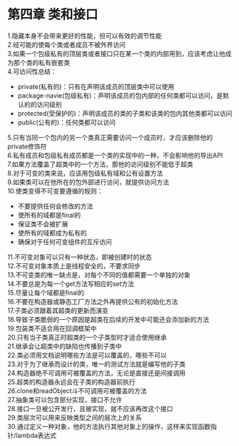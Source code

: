 # 第四章 类和接口
1.隐藏本身不会带来更好的性能，但可以有效的调节性能  
2.经可能的使每个类或者成员不被外界访问  
3.如果一个包级私有的顶层类或者接口只在某一个类的内部用到，应该考虑让他成为那个类的私有嵌套类  
4.可访问性总结：  
  - private(私有的)：只有在声明该成员的顶层类中可以使用  
  - package-navie(包级私有)：声明该成员的包内部的任何类都可以访问，是默认的的访问级别  
  - protected(受保护的)：声明该成员的类的子类和该类的包内其他类都可以访问
  - public(公有的)：任何类都可以访问  

5.只有当同一个包内的另一个类真正需要访问一个成员时，才应该删除他的private修饰符  
6.私有成员和包级私有成员都是一个类的实现中的一种，不会影响他的导出API  
7.如果方法覆盖了超类中的一个方法，那他的访问级别不能低于超类  
8.对于可变的类来说，应该用包级私有域和公有设置方法  
9.如果类可以在他所在的包外部进行访问，就提供访问方法  
10.使类变得不可变要遵循的规则：
 - 不要提供任何会修改的方法
 - 使所有的域都是final的
 - 保证类不会被扩展
 - 使所有的域都成为私有的
 - 确保对于任何可变组件的互斥访问  


 11.不可变对象可以只有一种状态，即被创建时的状态  
 12.不可变对象本质上是线程安全的，不要求同步  
 13.不可变类的唯一缺点是，对每个不同的值都需要一个单独的对象  
 14.不要总是为每一个get方法写相应的set方法  
 15.尽量让每个域都是final的  
 16.不要在构造器或静态工厂方法之外再提供公有的初始化方法  
 17.子类必须跟着其超类的更新而演变  
 18.导致子类脆弱的一个原因是超类在后续的开发中可能还会添加新的方法  
 19.包装类不适合用在回调框架中  
 20.只有当子类真正时超类的一个子类型时才适合使用继承  
 21.继承会让超类中的缺陷也传播到子类中  
 22.类必须用文档说明哪些方法是可以覆盖的，哪些不可以  
 23.对于为了继承而设计的类，唯一的测试方法就是编写他的子类  
 24.构造器绝不可调用可被覆盖的方法，无论是直接还是间接调用  
 25.超类的构造器永远会在子类的构造器前执行  
 26.clone和readObject斗不可调用可被覆盖的方法  
 27.抽象类可以包含部分实现，接口不允许  
 28.接口一旦被公开发行，且被实现，就不应该再改这个接口  
 29.类层次可以用来反映类型之间的层次上的关系  
 30.通过定义一种对象，他的方法执行其他对象上的操作，这样来实现函数指针/lambda表达式
